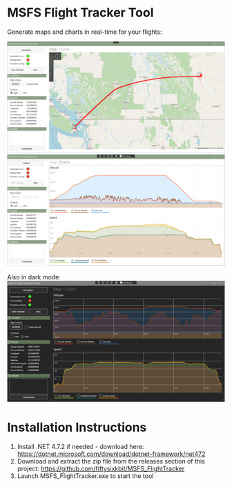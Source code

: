 # MSFS Flight Tracker Tool
Generate maps and charts in real-time for your flights:

![Map Light](Assets/Screenshots/map_light.png)
![Chart Light](Assets/Screenshots/chart_light.png)

Also in dark mode:
![Chart Dark](Assets/Screenshots/chart_dark.png)

# Installation Instructions
1. Install .NET 4.7.2 if needed - download here: https://dotnet.microsoft.com/download/dotnet-framework/net472
2. Download and extract the zip file from the releases section of this project: https://github.com/fiftysixkbit/MSFS_FlightTracker
3. Launch MSFS_FlightTracker.exe to start the tool
